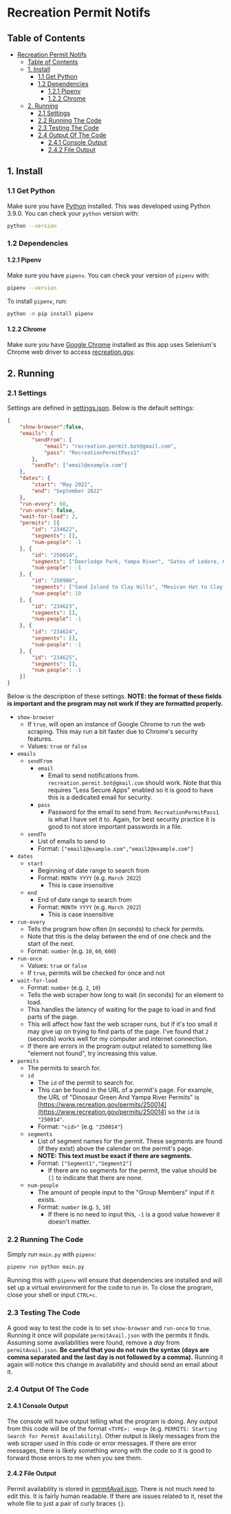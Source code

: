 # Recreation Permit Notifs

## Table of Contents
- [Recreation Permit Notifs](#recreation-permit-notifs)
  - [Table of Contents](#table-of-contents)
  - [1. Install](#1-install)
    - [1.1 Get Python](#11-get-python)
    - [1.2 Dependencies](#12-dependencies)
      - [1.2.1 Pipenv](#121-pipenv)
      - [1.2.2 Chrome](#122-chrome)
  - [2. Running](#2-running)
    - [2.1 Settings](#21-settings)
    - [2.2 Running The Code](#22-running-the-code)
    - [2.3 Testing The Code](#23-testing-the-code)
    - [2.4 Output Of The Code](#24-output-of-the-code)
      - [2.4.1 Console Output](#241-console-output)
      - [2.4.2 File Output](#242-file-output)

## 1. Install

### 1.1 Get Python
Make sure you have [Python](https://www.python.org/downloads/) installed. This was developed using Python 3.9.0.
You can check your `python` version with:
```bash
python --version
```

### 1.2 Dependencies
#### 1.2.1 Pipenv
Make sure you have `pipenv`. You can check your version of `pipenv` with:
```bash
pipenv --version
```

To install `pipenv`, run:
```bash
python -m pip install pipenv
```

#### 1.2.2 Chrome
Make sure you have [Google Chrome](https://www.google.com/chrome/) installed as this app uses Selenium's Chrome web driver to access [recreation.gov](https://recreation.gov).

## 2. Running
### 2.1 Settings
Settings are defined in [settings.json](settings.json). 
Below is the default settings:
```JSON
{
    "show-browser":false,
    "emails": {
        "sendFrom": {
            "email": "recreation.permit.bot@gmail.com",
            "pass": "RecreationPermitPass1"
        },
        "sendTo": ["email@example.com"]
    },
    "dates": {
        "start": "May 2022",
        "end": "September 2022"
    },
    "run-every": 60,
    "run-once": false,
    "wait-for-load": 2,
    "permits": [{
        "id": "234622",
        "segments": [],
        "num-people": -1
    }, {
        "id": "250014",
        "segments": ["Deerlodge Park, Yampa River", "Gates of Lodore, Green River"],
        "num-people": -1
    }, {
        "id": "250986",
        "segments": ["Sand Island to Clay Hills", "Mexican Hat to Clay Hills"],
        "num-people": 10
    }, {
        "id": "234623",
        "segments": [],
        "num-people": -1
    }, {
        "id": "234624",
        "segments": [],
        "num-people": -1
    }, {
        "id": "234625",
        "segments": [],
        "num-people": -1
    }]
}
```

Below is the description of these settings. 
**NOTE: the format of these fields is important and the program may not work if they are formatted properly.**

- `show-browser`
  - If `true`, will open an instance of Google Chrome to run the web scraping. This may run a bit faster due to Chrome's security features.
  - Values: `true` or `false`
- `emails`
  - `sendFrom`
    - `email`
      - Email to send notifications from. `recreation.permit.bot@gmail.com` should work. Note that this requires "Less Secure Apps" enabled so it is good to have this is a dedicated email for security.
    - `pass`
      - Password for the email to send from. `RecreationPermitPass1` is what I have set it to. Again, for best security practice it is good to not store important passwords in a file.
  - `sendTo`
    - List of emails to send to
    - Format: `["email1@example.com","email2@example.com"]`
- `dates`
  - `start`
    - Beginning of date range to search from
    - Format: `MONTH YYYY` (e.g. `March 2022`)
      - This is case insensitive
  - `end`
    - End of date range to search from
    - Format: `MONTH YYYY` (e.g. `March 2022`)
      - This is case insensitive
- `run-every`
  - Tells the program how often (in seconds) to check for permits.
  - Note that this is the delay between the end of one check and the start of the next.
  - Format: `number` (e.g. `10`, `60`, `600`)
- `run-once`
  - Values: `true` or `false`
  - If `true`, permits will be checked for once and not 
- `wait-for-load`
  - Format: `number` (e.g. `2`, `10`)
  - Tells the web scraper how long to wait (in seconds) for an element to load.
  - This handles the latency of waiting for the page to load in and find parts of the page.
  - This will affect how fast the web scraper runs, but if it's too small it may give up on trying to find parts of the page. I've found that `2` (seconds) works well for my computer and internet connection.
  - If there are errors in the program output related to something like "element not found", try increasing this value.
- `permits`
  - The permits to search for.
  - `id`
    - The `id` of the permit to search for.
    - This can be found in the URL of a permit's page. For example, the URL of "Dinosaur Green And Yampa River Permits" is [https://www.recreation.gov/permits/250014](https://www.recreation.gov/permits/250014) so the `id` is `"250014"`.
    - Format: `"<id>"` (e.g. `"250014"`)
  - `segments`
    - List of segment names for the permit. These segments are found (if they exist) above the calendar on the permit's page.
    - **NOTE: This text must be exact if there are segments.**
    - Format: `["Segment1","Segment2"]`
      - If there are no segments for the permit, the value should be `[]` to indicate that there are none.
  - `num-people`
    - The amount of people input to the "Group Members" input if it exists.
    - Format: `number` (e.g. `5`, `10`)
      - If there is no need to input this, `-1` is a good value however it doesn't matter.

### 2.2 Running The Code
Simply run `main.py` with `pipenv`:

```bash
pipenv run python main.py
```

Running this with `pipenv` will ensure that dependencies are installed and will set up a virtual environment for the code to run in. To close the program, close your shell or input `CTRL+c`.

### 2.3 Testing The Code
A good way to test the code is to set `show-browser` and `run-once` to `true`.
Running it once will populate `permitAvail.json` with the permits it finds.
Assuming some availabilities were found, remove a *day* from `permitAvail.json`.
**Be careful that you do not ruin the syntax (days are comma separated and the last day is not followed by a comma).**
Running it again will notice this change in availability and should send an email about it.

### 2.4 Output Of The Code
#### 2.4.1 Console Output
The console will have output telling what the program is doing. Any output from this code will be of the format `<TYPE>: <msg>` (e.g. `PERMITS: Starting Search for Permit Availability`). Other output is likely messages from the web scraper used in this code or error messages. If there are error messages, there is likely something wrong with the code so it is good to forward those errors to me when you see them.

#### 2.4.2 File Output
Permit availability is stored in [permitAvail.json](permitAvail.json). There is not much need to edit this. It is fairly human readable. If there are issues related to it, reset the whole file to just a pair of curly braces `{}`.